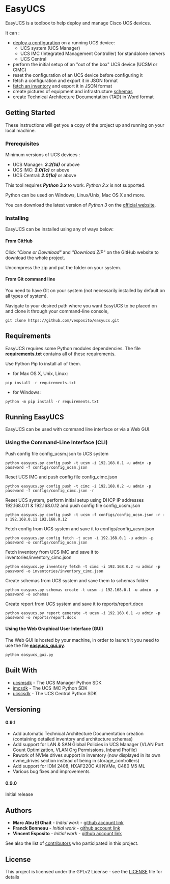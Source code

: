 # EasyUCS

EasyUCS is a toolbox to help deploy and manage Cisco UCS devices.

It can :

* [deploy a configuration](docs/CONFIG.md) on a running UCS device:
    - UCS system (UCS Manager)
    - UCS IMC (Integrated Management Controller) for standalone servers
    - UCS Central
* perform the initial setup of an "out of the box" UCS device (UCSM or CIMC)
* reset the configuration of an UCS device before configuring it
* fetch a configuration and export it in JSON format
* [fetch an inventory](docs/INVENTORY.md) and export it in JSON format
* create pictures of equipment and infrastructure [schemas](docs/SCHEMAS.md)
* create Technical Architecture Documentation (TAD) in Word format

## Getting Started

These instructions will get you a copy of the project up and running on your local machine.

### Prerequisites

Minimum versions of UCS devices :

* UCS Manager: ***3.2(1d)*** or above
* UCS IMC: ***3.0(1c)*** or above
* UCS Central: ***2.0(1a)*** or above

This tool requires ***Python 3.x*** to work. *Python 2.x* is not supported.

Python can be used on Windows, Linux/Unix, Mac OS X and more.

You can download the latest version of *Python 3* on the [official website](https://www.python.org/downloads/).

### Installing
EasyUCS can be installed using any of ways below:

#### From GitHub
Click *"Clone or Download"* and *"Download ZIP"* on the GitHub website to download the whole project. 

Uncompress the zip and put the folder on your system. 

#### From Git command line

You need to have Git on your system (not necessarily installed by default on all types of system).

Navigate to your desired path where you want EasyUCS to be placed on and clone it through your command-line console,

```
git clone https://github.com/vesposito/easyucs.git
```

## Requirements

EasyUCS requires some Python modules dependencies. The file **[requirements.txt](./requirements.txt)** contains all of these requirements.

Use Python Pip to install all of them.

- for Max OS X, Unix, Linux:
```
pip install -r requirements.txt
```

- for Windows:
```
python -m pip install -r requirements.txt
```

## Running EasyUCS

EasyUCS can be used with command line interface or via a Web GUI.


### Using the Command-Line Interface (CLI)

Push config file config_ucsm.json to UCS system
```
python easyucs.py config push -t ucsm -i 192.168.0.1 -u admin -p password -f configs/config_ucsm.json
```

Reset UCS IMC and push config file config_cimc.json
```
python easyucs.py config push -t cimc -i 192.168.0.2 -u admin -p password -f configs/config_cimc.json -r
```

Reset UCS system, perform initial setup using DHCP IP addresses 192.168.0.11 & 192.168.0.12 and push config file config_ucsm.json
```
python easyucs.py config push -t ucsm -f configs/config_ucsm.json -r -s 192.168.0.11 192.168.0.12
```

Fetch config from UCS system and save it to configs/config_ucsm.json
```
python easyucs.py config fetch -t ucsm -i 192.168.0.1 -u admin -p password -o configs/config_ucsm.json
```


Fetch inventory from UCS IMC and save it to inventories/inventory_cimc.json
```
python easyucs.py inventory fetch -t cimc -i 192.168.0.2 -u admin -p password -o inventories/inventory_cimc.json
```

Create schemas from UCS system and save them to schemas folder
```
python easyucs.py schemas create -t ucsm -i 192.168.0.1 -u admin -p password -o schemas
```

Create report from UCS system and save it to reports/report.docx
```
python easyucs.py report generate -t ucsm -i 192.168.0.1 -u admin -p password -o reports/report.docx
```

#### Using the Web Graphical User Interface (GUI)

The Web GUI is hosted by your machine, in order to launch it you need to use the file **[easyucs_gui.py](./easyucs_gui.py)**.

```
python easyucs_gui.py
```


## Built With

* [ucsmsdk](https://github.com/CiscoUcs/ucsmsdk) - The UCS Manager Python SDK
* [imcsdk](https://github.com/CiscoUcs/imcsdk) - The UCS IMC Python SDK
* [ucscsdk](https://github.com/CiscoUcs/ucscsdk) - The UCS Central Python SDK


## Versioning

#### 0.9.1

* Add automatic Technical Architecture Documentation creation (containing detailed inventory and architecture schemas)
* Add support for LAN & SAN Global Policies in UCS Manager (VLAN Port Count Optimization, VLAN Org Permissions, Inband Profile)
* Rework of NVMe drives support in inventory (now displayed in its own nvme_drives section instead of being in storage_controllers)
* Add support for IOM 2408, HXAF220C All NVMe, C480 M5 ML
* Various bug fixes and improvements

#### 0.9.0

Initial release

## Authors

* **Marc Abu El Ghait** - *Initial work* - [github account link](https://github.com/marc-aeg)
* **Franck Bonneau** - *Initial work* - [github account link](https://github.com/Franck-Bonneau)
* **Vincent Esposito** - *Initial work* - [github account link](https://github.com/vesposito)

See also the list of [contributors](https://github.com/vesposito/easyucs/contributors) who participated in this project.

## License

This project is licensed under the GPLv2 License - see the [LICENSE](LICENSE) file for details
